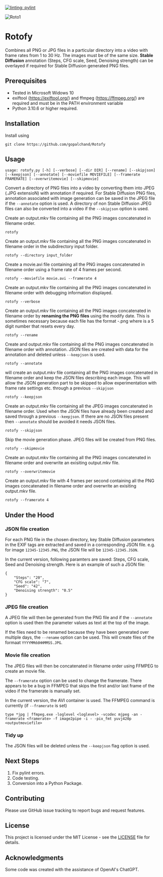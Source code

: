 [![linting: pylint](https://img.shields.io/badge/linting-pylint-yellowgreen)](https://github.com/pylint-dev/pylint)

![Roto1](https://github.com/gopalchand/Rotofy/assets/45721890/2934fc37-4e18-48ef-8ca3-7c310de9a484)

# Rotofy

Combines all PNG or JPG  files in a particular directory into a video with frame rates from 1 to 30 Hz. The images must be of the same size.
**Stable Diffusion** annotation (Steps, CFG scale, Seed, Denoising strength) can be overlayed if required for Stable Diffusion generated PNG files.

## Prerequisites

* Tested in Microsoft Widows 10
* exiftool (https://exiftool.org/) and ffmpeg (https://ffmpeg.org/) are required and must be in the PATH environment variable
* Python 3.10.6 or higher required.

## Installation

Install using 
```
git clone https://github.com/gopalchand/Rotofy
```

## Usage

`usage: rotofy.py [-h] [--verbose] [--dir DIR] [--rename] [--skipjson] [--keepjson] [--annotate]
                 [--moviefile MOVIEFILE] [--framerate FRAMERATE] [--overwritemovie] [--skipmovie]`

Convert a directory of PNG files into a video by converting them into JPEG (.JPG extensioN) with annotation if required. 
For Stable Diffusion PNG files, annotation associated with image generation can be saved in the JPEG file if the `--annotate` option is used.
A directory of non Stable Diffusion JPEG files can also be converted into a video if the `--skipjson` option is used.

Create an output.mkv file containing all the PNG images concatenated in filename order.
```
rotofy
```

Create an output.mkv file containing all the PNG images concatenated in filename order in the subdirectory input folder.
```
rotofy --directory input_folder
```

Create a movie.avi file containing all the PNG images concatenated in filename order using a frame rate of 4 frames per second.
```
rotofy --moviefile movie.avi --framerate 4
```

Create an output.mkv file containing all the PNG images concatenated in filename order with debugging information displayed.
```
rotofy --verbose
```

Create an output.mkv file containing all the PNG images concatenated in filename order by **renaming the PNG files** using the modify date.
This is sometimes necessary because each file has the format <counter>-<seed>.png where <counter> is a 5 digit number that resets every day.
```
rotofy --rename
```

Create and output.mkv file containing all the PNG images concatenated in filename order with annotation.
JSON files are created with data for the annotation and deleted unless `--keepjson` is used.
```
rotofy --annotate
```

will create an output.mkv file containing all the PNG images concatenated in filename order and keep the JSON files describing each image.
This will allow the JSON generation part to be skipped to allow experimentation with frame rate settings etc. through a previous `--skipjson`
```
rotofy --keepjson
```

Create an output.mkv file containing all the JPEG images concatenated in filename order.
Used when the JSON files have already been created and saved through a previous `--keepjson`.
If there are no JSON files present then `--annotate` should be avoided it needs JSON files.
```
rotofy --skipjson
```

Skip the movie generation phase. JPEG files will be created from PNG files.
```
rotofy --skipmovie
```

Create an output.mkv file containing all the PNG images concatenated in filename order and overwrite an exisiting output.mkv file.
```
rotofy --overwritemovie
```

Create an output.mkv file with 4 frames per second containing all the PNG images concatenated in filename order and overwrite an exisiting output.mkv file.
```
rotofy --framerate 4
```

## Under the Hood

### JSON file creation

For each PNG file in the chosen directory, key Stable Diffusion parameters in the EXIF tags are extracted and saved in a corresponding JSON file.
e.g. for image `12345-12345.PNG`, the JSON file will be `12345-12345.JSON`.

In the current version, following paramters are saved: Steps, CFG scale, Seed and Denoising strength. Here is an example of such a JSON file:
```
{
    "Steps": "20",
    "CFG scale": "7",
    "Seed": "42",
    "Denoising strength": "0.5"
}
```

### JPEG file creation

A JPEG file will then be generated from the PNG file and if the `--annotate` option is used then the parameter values as text at the top of the image.

If the files need to be renamed because they have been generated over multiple days, the `--rename` option can be used. This will create files of the formaat `YYYYMMddHHMMSS.JPG`.

### Movie file creation

The JPEG files will then be concatenated in filename order using FFMPEG to create an movie file. 

The `--framerate` option can be used to change the framerate. There appears to be a bug in FFMPEG that skips the first and/or last frame of the video if the framerate is manually set.

In the current version, the AVI container is used. The FFMPEG command is currently (if `--framerate` is set)
```
type *jpg | ffmpeg.exe -loglevel <loglevel> -vcodec mjpeg -an -framerate <framerate> -f image2pipe -i - -pix_fmt yuvj420p <outputmoviefile>
```

### Tidy up

The JSON files will be deleted unless the `--keepjson` flag option is used.

## Next Steps

1. Fix pylint errors.
2. Code testing.
3. Conversion into a Python Package.

## Contributing

Please use GitHub issue tracking to report bugs and request features.

## License

This project is licensed under the MIT License - see the [LICENSE](LICENSE) file for details.

## Acknowledgments

Some code was created with the assistance of OpenAI's ChatGPT.
